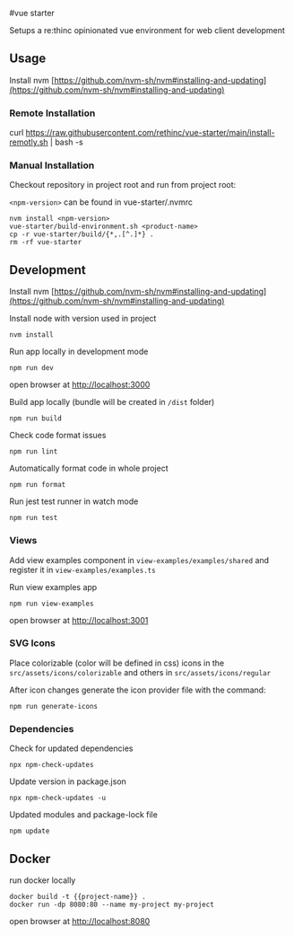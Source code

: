 #vue starter

Setups a re:thinc opinionated vue environment for web client development

## Usage

Install nvm [https://github.com/nvm-sh/nvm#installing-and-updating](https://github.com/nvm-sh/nvm#installing-and-updating)

### Remote Installation

curl https://raw.githubusercontent.com/rethinc/vue-starter/main/install-remotly.sh | bash -s <product-name>

### Manual Installation
Checkout repository in project root and run from project root:

`<npm-version>` can be found in vue-starter/.nvmrc

```
nvm install <npm-version>
vue-starter/build-environment.sh <product-name>
cp -r vue-starter/build/{*,.[^.]*} .
rm -rf vue-starter
```

## Development

Install nvm [https://github.com/nvm-sh/nvm#installing-and-updating](https://github.com/nvm-sh/nvm#installing-and-updating)

Install node with version used in project
```
nvm install
```

Run app locally in development mode
```
npm run dev
```
open browser at [http://localhost:3000](http://localhost:3000)

Build app locally (bundle will be created in `/dist` folder)
```
npm run build
```

Check code format issues
```
npm run lint
```

Automatically format code in whole project
```
npm run format
```

Run jest test runner in watch mode
```
npm run test
```

### Views

Add view examples component in `view-examples/examples/shared` and register it in `view-examples/examples.ts`

Run view examples app
```
npm run view-examples
```
open browser at [http://localhost:3001](http://localhost:3001)

### SVG Icons

Place colorizable (color will be defined in css) icons in the `src/assets/icons/colorizable` and others in `src/assets/icons/regular`

After icon changes generate the icon provider file with the command:
```
npm run generate-icons
```

### Dependencies

Check for updated dependencies
```
npx npm-check-updates
```

Update version in package.json
```
npx npm-check-updates -u
```

Updated modules and package-lock file
```
npm update
```

## Docker

run docker locally
```
docker build -t {{project-name}} .
docker run -dp 8080:80 --name my-project my-project
```

open browser at [http://localhost:8080](http://localhost:8080)